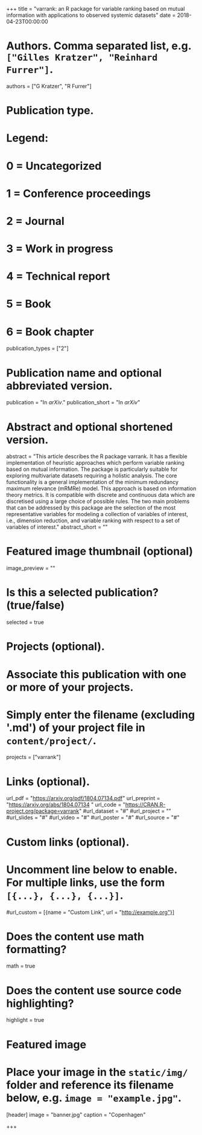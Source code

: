 +++
title = "varrank: an R package for variable ranking based on mutual information with applications to observed systemic datasets"
date = 2018-04-23T00:00:00

# Authors. Comma separated list, e.g. `["Gilles Kratzer", "Reinhard Furrer"]`.
authors = ["G Kratzer", "R Furrer"]

# Publication type.
# Legend:
# 0 = Uncategorized
# 1 = Conference proceedings
# 2 = Journal
# 3 = Work in progress
# 4 = Technical report
# 5 = Book
# 6 = Book chapter
publication_types = ["2"]

# Publication name and optional abbreviated version.
publication = "In *arXiv*."
publication_short = "In *arXiv*"

# Abstract and optional shortened version.
abstract = "This article describes the R package varrank. It has a flexible implementation of heuristic approaches which perform variable ranking based on mutual information. The package is particularly suitable for exploring multivariate datasets requiring a holistic analysis. The core functionality is a general implementation of the minimum redundancy maximum relevance (mRMRe) model. This approach is based on information theory metrics. It is compatible with discrete and continuous data which are discretised using a large choice of possible rules. The two main problems that can be addressed by this package are the selection of the most representative variables for modeling a collection of variables of interest, i.e., dimension reduction, and variable ranking with respect to a set of variables of interest."
abstract_short = ""

# Featured image thumbnail (optional)
image_preview = ""

# Is this a selected publication? (true/false)
selected = true

# Projects (optional).
#   Associate this publication with one or more of your projects.
#   Simply enter the filename (excluding '.md') of your project file in `content/project/`.
projects = ["varrank"]

# Links (optional).
url_pdf = "https://arxiv.org/pdf/1804.07134.pdf"
url_preprint = "https://arxiv.org/abs/1804.07134 "
url_code = "https://CRAN.R-project.org/package=varrank"
#url_dataset = "#"
#url_project = ""
#url_slides = "#"
#url_video = "#"
#url_poster = "#"
#url_source = "#"

# Custom links (optional).
#   Uncomment line below to enable. For multiple links, use the form `[{...}, {...}, {...}]`.
#url_custom = [{name = "Custom Link", url = "http://example.org"}]

# Does the content use math formatting?
math = true

# Does the content use source code highlighting?
highlight = true

# Featured image
# Place your image in the `static/img/` folder and reference its filename below, e.g. `image = "example.jpg"`.
[header]
image = "banner.jpg"
caption = "Copenhagen"

+++
